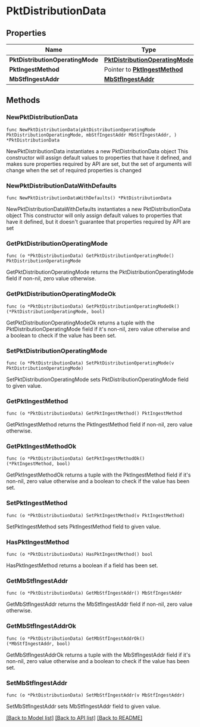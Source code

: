 # PktDistributionData

## Properties

Name | Type | Description | Notes
------------ | ------------- | ------------- | -------------
**PktDistributionOperatingMode** | [**PktDistributionOperatingMode**](PktDistributionOperatingMode.md) |  | 
**PktIngestMethod** | Pointer to [**PktIngestMethod**](PktIngestMethod.md) |  | [optional] 
**MbStfIngestAddr** | [**MbStfIngestAddr**](MbStfIngestAddr.md) |  | 

## Methods

### NewPktDistributionData

`func NewPktDistributionData(pktDistributionOperatingMode PktDistributionOperatingMode, mbStfIngestAddr MbStfIngestAddr, ) *PktDistributionData`

NewPktDistributionData instantiates a new PktDistributionData object
This constructor will assign default values to properties that have it defined,
and makes sure properties required by API are set, but the set of arguments
will change when the set of required properties is changed

### NewPktDistributionDataWithDefaults

`func NewPktDistributionDataWithDefaults() *PktDistributionData`

NewPktDistributionDataWithDefaults instantiates a new PktDistributionData object
This constructor will only assign default values to properties that have it defined,
but it doesn't guarantee that properties required by API are set

### GetPktDistributionOperatingMode

`func (o *PktDistributionData) GetPktDistributionOperatingMode() PktDistributionOperatingMode`

GetPktDistributionOperatingMode returns the PktDistributionOperatingMode field if non-nil, zero value otherwise.

### GetPktDistributionOperatingModeOk

`func (o *PktDistributionData) GetPktDistributionOperatingModeOk() (*PktDistributionOperatingMode, bool)`

GetPktDistributionOperatingModeOk returns a tuple with the PktDistributionOperatingMode field if it's non-nil, zero value otherwise
and a boolean to check if the value has been set.

### SetPktDistributionOperatingMode

`func (o *PktDistributionData) SetPktDistributionOperatingMode(v PktDistributionOperatingMode)`

SetPktDistributionOperatingMode sets PktDistributionOperatingMode field to given value.


### GetPktIngestMethod

`func (o *PktDistributionData) GetPktIngestMethod() PktIngestMethod`

GetPktIngestMethod returns the PktIngestMethod field if non-nil, zero value otherwise.

### GetPktIngestMethodOk

`func (o *PktDistributionData) GetPktIngestMethodOk() (*PktIngestMethod, bool)`

GetPktIngestMethodOk returns a tuple with the PktIngestMethod field if it's non-nil, zero value otherwise
and a boolean to check if the value has been set.

### SetPktIngestMethod

`func (o *PktDistributionData) SetPktIngestMethod(v PktIngestMethod)`

SetPktIngestMethod sets PktIngestMethod field to given value.

### HasPktIngestMethod

`func (o *PktDistributionData) HasPktIngestMethod() bool`

HasPktIngestMethod returns a boolean if a field has been set.

### GetMbStfIngestAddr

`func (o *PktDistributionData) GetMbStfIngestAddr() MbStfIngestAddr`

GetMbStfIngestAddr returns the MbStfIngestAddr field if non-nil, zero value otherwise.

### GetMbStfIngestAddrOk

`func (o *PktDistributionData) GetMbStfIngestAddrOk() (*MbStfIngestAddr, bool)`

GetMbStfIngestAddrOk returns a tuple with the MbStfIngestAddr field if it's non-nil, zero value otherwise
and a boolean to check if the value has been set.

### SetMbStfIngestAddr

`func (o *PktDistributionData) SetMbStfIngestAddr(v MbStfIngestAddr)`

SetMbStfIngestAddr sets MbStfIngestAddr field to given value.



[[Back to Model list]](../README.md#documentation-for-models) [[Back to API list]](../README.md#documentation-for-api-endpoints) [[Back to README]](../README.md)


